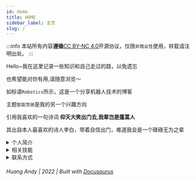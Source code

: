 ```yaml
---
id: Home
title: HOME
sidebar_label: 主页
slug: /
---
```


:::info
本站所有内容**遵循**[CC BY-NC 4.0](https://creativecommons.org/licenses/by/4.0/deed.zh)开源协议，仅限`非商业性`使用，转载请注明出处。
:::

Hello~我在这里记录一些知识和自己走过的路，以免遗忘

也希望能对你有用,请随意浏览～

如标语`Robotics`所示，这是一个分享机器人技术的博客

主题`智能驾驶`是我的另一个兴趣方向

引用我喜欢的一句诗词 **仰天大笑出门去,我辈岂是蓬蒿人**

其出自本人最喜欢的诗人李白，带着自信出门，难道我会是一个碌碌无为之辈

<details>
  <summary>个人简介</summary>
  <div>
    <div>
        -机器人发烧友，智能机器人迷恋分子<br/>
        -想致力于智能驾驶，推动我国弯道超车<br/>
        -嵌入式软件工程师，熟悉各种语言编程<br/>
        -debug工程师，最擅长调试，找bug，修bug<br/>
        -喜欢和朋友们呆在一起，1+1>2<br/>
    </div>
  </div>
</details>

<details>
  <summary>相关技能</summary>
  <div>
    <div>
        -熟悉嵌入式MCU开发，多种MCU开发经历（STM32、CH32、ESP32、adurino）；掌握嵌入式MPU应用开发，有（IMX6UU、树莓派）等平台的应用开发经验；熟悉外围端口以及驱动的编写（ADC、FLASH、EEPROM、Timer、PWM、GPIO、CAN、UART、I2C、SPI等）；熟悉rt-thread、freertos、linux等嵌入式操作系统，熟悉多进程多线程编程；了解与掌握多种通信协议（CAN、CANOPEN、MODBUS、TCP/IP、USB）；了解跨平台GUI库QT的开发，具有linux下C++/PYTHON语言QT应用开发经验<br/>
        - 熟悉ROS下机器人应用开发，熟悉相关关键理论和技术（定位、路径规划、路径跟踪、卡尔曼滤波、PID控制等）；熟悉机器人的运动学和动力学建模及仿真分析；掌握多种ROS开发工具（rqt、rviz、gazobo、moveit等）；能够完成ROS下多种传感器、执行器的驱动编写、数据采集和处理；熟悉linux程序架构设计，熟悉C、C++、Python开发语言；有ROS功能包（Navigation、 Slam等）调试经验<br/>
        -有物联网开发经验，开发过小程序，熟悉mqtt，使用过esp8266与云服务平台搭建物联网平台，搭建了mqtt服务器并部署了ssl证书<br/>
        - 掌握多种建模工具，能够使用建模软件（sw、fusion360）对机器人结构进行设计改进。<br/>
    </div>
  </div>
</details>


<details>
  <summary>联系方式</summary>
  <div>
    <div>
        3065774543@qq.com<br/>
    </div>
  </div>
</details>

###### Huang Andy | 2022 | Built with [Docusaurus](https://www.docusaurus.cn/docs)